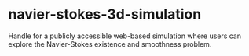 # navier-stokes-3d-simulation
Handle for a publicly accessible web-based simulation where users can explore the Navier-Stokes existence and smoothness problem. 
